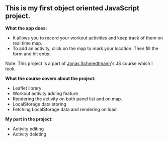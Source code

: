 ## This is my first object oriented JavaScript project.

**What the app does:**

-  It allows you to record your workout activities and keep track of them on real time map.
-  To add an activity, click on the map to mark your location. Then fill the form and hit enter.


Note: This project is a part of [Jonas Schmedtmann](https://twitter.com/jonasschmedtman)'s JS course which I took.

**What the course covers about the project:**

- Leaflet library
- Workout activity adding feature
- Rendering the activity on both panel list and on map.
- LocalStorage data storing
- Fetching LocalStorage data and rendering on load

**My part in the project:**

- Activity editing
- Activity deleting
